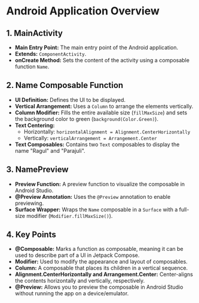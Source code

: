 # Android Application Overview

## 1. MainActivity
- **Main Entry Point:** The main entry point of the Android application.
- **Extends:** `ComponentActivity`.
- **onCreate Method:** Sets the content of the activity using a composable function `Name`.

## 2. Name Composable Function
- **UI Definition:** Defines the UI to be displayed.
- **Vertical Arrangement:** Uses a `Column` to arrange the elements vertically.
- **Column Modifier:** Fills the entire available size (`fillMaxSize`) and sets the background color to green (`background(Color.Green)`).
- **Text Centering:**
  - Horizontally: `horizontalAlignment = Alignment.CenterHorizontally`
  - Vertically: `verticalArrangement = Arrangement.Center`
- **Text Composables:** Contains two `Text` composables to display the name "Ragul" and "Parajuli".

## 3. NamePreview
- **Preview Function:** A preview function to visualize the composable in Android Studio.
- **@Preview Annotation:** Uses the `@Preview` annotation to enable previewing.
- **Surface Wrapper:** Wraps the `Name` composable in a `Surface` with a full-size modifier (`Modifier.fillMaxSize()`).

## 4. Key Points
- **@Composable:** Marks a function as composable, meaning it can be used to describe part of a UI in Jetpack Compose.
- **Modifier:** Used to modify the appearance and layout of composables.
- **Column:** A composable that places its children in a vertical sequence.
- **Alignment.CenterHorizontally and Arrangement.Center:** Center-aligns the contents horizontally and vertically, respectively.
- **@Preview:** Allows you to preview the composable in Android Studio without running the app on a device/emulator.

